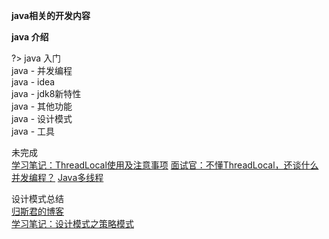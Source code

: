 **java相关的开发内容**

**java 介绍**


?>  java 入门<br>
java - 并发编程 <br>
java - idea<br>
java - jdk8新特性<br>
java - 其他功能<br>
java - 设计模式<br>
java - 工具<br>



未完成<br/>
[学习笔记：ThreadLocal使用及注意事项](https://www.jianshu.com/p/165e491e034a)
[面试官：不懂ThreadLocal，还谈什么并发编程？](https://www.jianshu.com/p/905071d841b7)
[Java多线程](https://www.jianshu.com/p/b1f6d38d921d)

设计模式总结<br/>
[归斯君的博客](https://www.cnblogs.com/EthanWong/)<br/>
[学习笔记：设计模式之策略模式](https://www.jianshu.com/p/b4d7f0411cbd)

